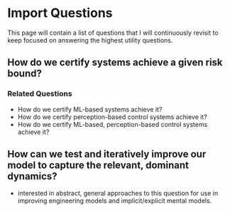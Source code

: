 # Import Questions

This page will contain a list of questions that I will continuously revisit to keep focused on answering the highest utility questions.

## How do we certify systems achieve a given risk bound?

### Related Questions
* How do we certify ML-based systems achieve it?
* How do we certify perception-based control systems achieve it?
* How do we certify ML-based, perception-based control systems achieve it?

## How can we test and iteratively improve our model to capture the relevant, dominant dynamics?

* interested in abstract, general approaches to this question for use in improving engineering models and implicit/explicit mental models. 

